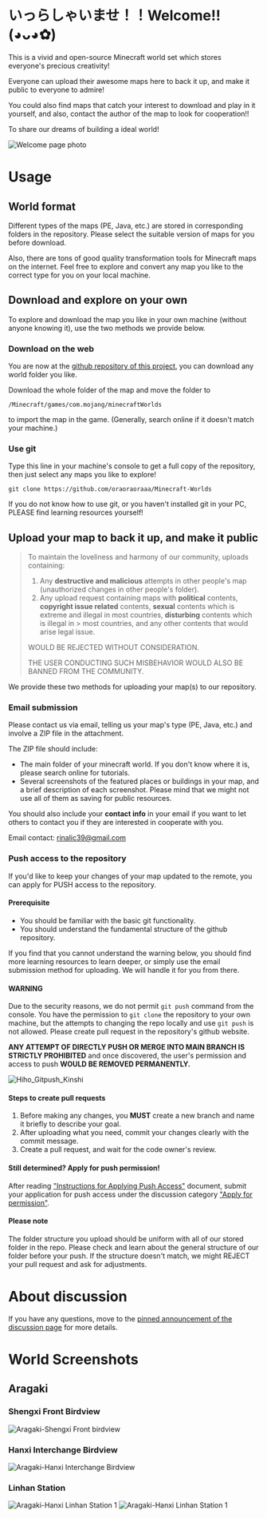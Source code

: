 #  いっらしゃいませ！！Welcome!!(◕ᴗ◕✿)
This is a vivid and open-source Minecraft world set which stores everyone's precious creativity!

Everyone can upload their awesome maps here to back it up, and make it public to everyone to admire!

You could also find maps that catch your interest to download and play in it yourself, and also, contact the author of the map to look for cooperation!!

To share our dreams of building a ideal world!

![Welcome page photo](/Repo_Assets/Welcome_Main_Page.jpg)

# Usage

## World format

Different types of the maps (PE, Java, etc.) are stored in corresponding folders in the repository. Please select the suitable version of maps for you before download.

Also, there are tons of good quality transformation tools for Minecraft maps on the internet. Feel free to explore and convert any map you like to the correct type for you on your local machine.


## Download and explore on your own

To explore and download the map you like in your own machine (without anyone knowing it), use the two methods we provide below.

### Download on the web

You are now at the [github repository of this project](https://github.com/oraoraoraaa/Minecraft-Worlds), you can download any world folder you like.

Download the whole folder of the map and move the folder to 
```
/Minecraft/games/com.mojang/minecraftWorlds
```
to import the map in the game. (Generally, search online if it doesn't match your machine.)

### Use git

Type this line in your machine's console to get a full copy of the repository, then just select any maps you like to explore!

```
git clone https://github.com/oraoraoraaa/Minecraft-Worlds
```
If you do not know how to use git, or you haven't installed git in your PC, PLEASE find learning resources yourself!

## Upload your map to back it up, and make it public


> To maintain the loveliness and harmony of our community, uploads containing:
> 1. Any **destructive and malicious** attempts in other people's map (unauthorized changes in other people's folder).
> 2. Any upload request containing maps with **political** contents, **copyright issue related** contents, **sexual** contents which is extreme and illegal in most countries, **disturbing** contents which is illegal in > most countries, and any other contents that would arise legal issue.
> 
> WOULD BE REJECTED WITHOUT CONSIDERATION.
>
> THE USER CONDUCTING SUCH MISBEHAVIOR WOULD ALSO BE BANNED FROM THE COMMUNITY.


We provide these two methods for uploading your map(s) to our repository.

### Email submission

Please contact us via email, telling us your map's type (PE, Java, etc.) and involve a ZIP file in the attachment. 

The ZIP file should include: 

- The main folder of your minecraft world. If you don't know where it is, please search online for tutorials.
- Several screenshots of the featured places or buildings in your map, and a brief description of each screenshot. Please mind that we might not use all of them as saving for public resources.

You should also include your **contact info** in your email if you want to let others to contact you if they are interested in cooperate with you.

Email contact: rinalic39@gmail.com

### Push access to the repository

If you'd like to keep your changes of your map updated to the remote, you can apply for PUSH access to the repository.

#### Prerequisite

- You should be familiar with the basic git functionality. 
- You should understand the fundamental structure of the github repository.

If you find that you cannot understand the warning below, you should find more learning resources to learn deeper, or simply use the email submission method for uploading. We will handle it for you from there.

#### WARNING

Due to the security reasons, we do not permit `git push` command from the console. You have the permission to `git clone` the repository to your own machine, but the attempts to changing the repo locally and use `git push` is not allowed. Please create pull request in the repository's github website.

**ANY ATTEMPT OF DIRECTLY PUSH OR MERGE INTO MAIN BRANCH IS STRICTLY PROHIBITED** and once discovered, the user's permission and access to push **WOULD BE REMOVED PERMANENTLY.**

![Hiho_Gitpush_Kinshi](https://github.com/user-attachments/assets/7c282dbc-caaa-4f85-b38f-fbbf267d727a)

#### Steps to create pull requests

1. Before making any changes, you **MUST** create a new branch and name it briefly to describe your goal. 
2. After uploading what you need, commit your changes clearly with the commit message.
3. Create a pull request, and wait for the code owner's review.

#### Still determined? Apply for push permission!
After reading ["Instructions for Applying Push Access"](https://github.com/oraoraoraaa/Minecraft-Worlds/discussions/2) document, submit your application for push access under the discussion category ["Apply for permission"](https://github.com/oraoraoraaa/Minecraft-Worlds/discussions/categories/apply-for-permission).

#### Please note
The folder structure you upload should be uniform with all of our stored folder in the repo. Please check and learn about the general structure of our folder before your push.
If the structure doesn't match, we might REJECT your pull request and ask for adjustments.

# About discussion
If you have any questions, move to the [pinned announcement of the discussion page](https://github.com/oraoraoraaa/Minecraft-Worlds/discussions/1) for more details.

# World Screenshots
## Aragaki
### Shengxi Front Birdview
![Aragaki-Shengxi Front birdview](/Worlds/Screenshots/Aragaki/Shengxi_Front.PNG)
### Hanxi Interchange Birdview
![Aragaki-Hanxi Interchange Birdview](/Worlds/Screenshots/Aragaki/Hanxi_Interchange.PNG)
### Linhan Station
![Aragaki-Hanxi Linhan Station 1](/Worlds/Screenshots/Aragaki/Linhan_Station1.PNG)
![Aragaki-Hanxi Linhan Station 1](/Worlds/Screenshots/Aragaki/Linhan_Station2.PNG)

